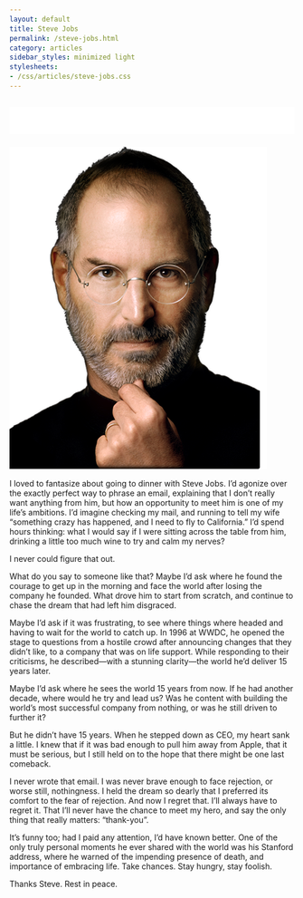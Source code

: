 ```yaml
---
layout: default
title: Steve Jobs
permalink: /steve-jobs.html
category: articles
sidebar_styles: minimized light
stylesheets:
- /css/articles/steve-jobs.css
---
```

## ![Steve Job (1955-2011)](/images/articles/steve-jobs/steve-jobs-1955-2011.png) 

<img src="/images/articles/steve-jobs/steve-jobs-hero.png" alt="Steve Job (1955-2011)">

I loved to fantasize about going to dinner with Steve Jobs. I&#8217;d agonize over the exactly perfect way to phrase an email, explaining that I don&#8217;t really want anything from him, but how an opportunity to meet him is one of my life&#8217;s ambitions. I&#8217;d imagine checking my mail, and running to tell my wife &#8220;something crazy has happened, and I need to fly to California.&#8221; I&#8217;d spend hours thinking: what I would say if I were sitting across the table from him, drinking a little too much wine to try and calm my nerves?

I never could figure that out.

What do you say to someone like that? Maybe I&#8217;d ask where he found the courage to get up in the morning and face the world after losing the company he founded. What drove him to start from scratch, and continue to chase the dream that had left him disgraced.

Maybe I&#8217;d ask if it was frustrating, to see where things where headed and having to wait for the world to catch up. In 1996 at WWDC, he opened the stage to questions from a hostile crowd after announcing changes that they didn&#8217;t like, to a company that was on life support. While responding to their criticisms, he described—with a stunning clarity—the world he&#8217;d deliver 15 years later.

Maybe I&#8217;d ask where he sees the world 15 years from now. If he had another decade, where would he try and lead us? Was he content with building the world&#8217;s most successful company from nothing, or was he still driven to further it? 

But he didn&#8217;t have 15 years. When he stepped down as CEO, my heart sank a little. I knew that if it was bad enough to pull him away from Apple, that it must be serious, but I still held on to the hope that there might be one last comeback.

I never wrote that email. I was never brave enough to face rejection, or worse still, nothingness. I held the dream so dearly that I preferred its comfort to the fear of rejection. And now I regret that. I&#8217;ll always have to regret it. That I&#8217;ll never have the chance to meet my hero, and say the only thing that really matters: &#8220;thank-you&#8221;.

It&#8217;s funny too; had I paid any attention, I&#8217;d have known better. One of the only truly personal moments he ever shared with the world was his Stanford address, where he warned of the impending presence of death, and importance of embracing life. Take chances. Stay hungry, stay foolish.

Thanks Steve. Rest in peace.
